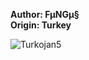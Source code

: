 <b>Author: FµNGµ§</b><br>
<b>Origin: Turkey</b><br>

![Turkojan5](https://github.com/yuankong666/Ultimate-RAT-Collection/assets/128066597/df073838-6166-4b12-b6bb-1f1d8f0fcbd7)
